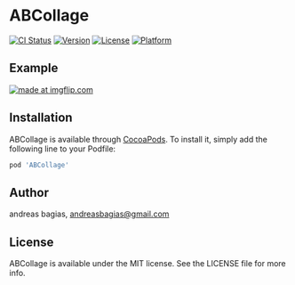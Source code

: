 # ABCollage

[![CI Status](https://img.shields.io/travis/andreasbagias@gmail.com/ABCollage.svg?style=flat)](https://travis-ci.org/andreasbagias@gmail.com/ABCollage)
[![Version](https://img.shields.io/cocoapods/v/ABCollage.svg?style=flat)](https://cocoapods.org/pods/ABCollage)
[![License](https://img.shields.io/cocoapods/l/ABCollage.svg?style=flat)](https://cocoapods.org/pods/ABCollage)
[![Platform](https://img.shields.io/cocoapods/p/ABCollage.svg?style=flat)](https://cocoapods.org/pods/ABCollage)

## Example

<a href="https://imgflip.com/gif/2a6ijg"><img src="https://i.imgflip.com/2a6ijg.gif" title="made at imgflip.com"/></a>

## Installation

ABCollage is available through [CocoaPods](https://cocoapods.org). To install
it, simply add the following line to your Podfile:

```ruby
pod 'ABCollage'
```

## Author

andreas bagias, andreasbagias@gmail.com

## License

ABCollage is available under the MIT license. See the LICENSE file for more info.
